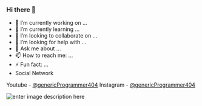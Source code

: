 ### Hi there 👋

- 🔭 I’m currently working on ...
- 🌱 I’m currently learning ...
- 👯 I’m looking to collaborate on ...
- 🤔 I’m looking for help with ...
- 💬 Ask me about ...
- 📫 How to reach me: ...
- ⚡ Fun fact: ...
- Social Network

Youtube - [@genericProgrammer404](https://www.youtube.com/)
Instagram - [@genericProgrammer404](https://www.instagram.com/)

![enter image description here](https://github-readme-stats.vercel.app/api?username=genericProgrammer404&&show_icons=true&title_color=ffffff&icon_color=bb2acf&text_color=daf7dc&bg_color=151515)

